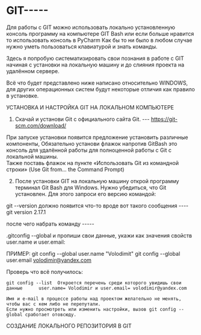 # GIT-----

Для работы с GIT можно использовать локально установленную консоль программу на компьютере GIT Bash или если больше нравится то использовать консоль в PyCharm
Как бы то ни было в любом случае нужно уметь пользоваться клавиатурой и знать команды.

Здесь я попробую систематизировать свои познания в работе с GIT начиная с установки на локальную машину и до слияния проекта на удалённом сервере.

Всё что будет представлено ниже написано относительно WINDOWS, для других операционных систем будут некоторые отличия как правило в установке.


УСТАНОВКА И НАСТРОЙКА GIT НА ЛОКАЛЬНОМ КОМПЬЮТЕРЕ


1) Скачай и установи Git с официального сайта Git. --- https://git-scm.com/download/ 

При запуске установки появится предложение установить различные компоненты, Обязательно установи флажок напротив GitBash это консоль для удалённой работы для полноценной работы с Git с локальной машины.  
Также поставь флажок на пункте «Использовать Git из командной строки» (Use Git from... the Command Prompt)


2) После установки GIT на локальную машину открой программу терминал Git Bash для Windows. 
Нужно убедиться, что Git установлен. 
Для этого запроси его версию командой:

git --version должно появится что-то вроде вот такого сообщения ----    git version 2.17.1

после чего набрать команду ----- 

.gitconfig --global и пропиши свои данные, укажи как значения свойств user.name и user.email:

ПРИМЕР: 
    git config --global user.name "Volodimit" 
    git config --global user.email volodimir@yandex.com

Проверь что всё получилось:

    git config --list  Откроется перечень среди которого увидишь свои данные      user.name= Volodimir и user.email= volodimir@yandex.com 
    
    Имя и e-mail в процессе работы над проектом желательно не менять, чтобы вас с кем либо не перепутали.
    Если нужно просмотреть или изменить настройки, вызов git config --global сработает отовсюду.




СОЗДАНИЕ ЛОКАЛЬНОГО РЕПОЗИТОРИЯ В GIT








